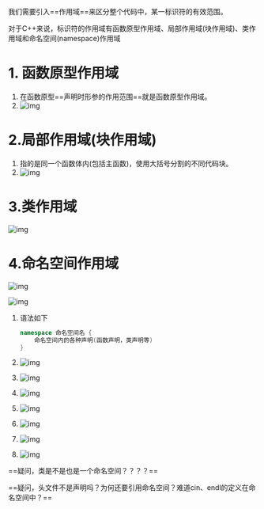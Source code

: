 我们需要引入==作用域==来区分整个代码中，某一标识符的有效范围。

对于C++来说，标识符的作用域有函数原型作用域、局部作用域(块作用域)、类作用域和命名空间(namespace)作用域



# 1. 函数原型作用域

1. 在函数原型==声明时形参的作用范围==就是函数原型作用域。
2. ![img](https://wx1.sinaimg.cn/mw690/005LasY6gy1ggw7352hxpj31p20bwn0j.jpg)





# 2.局部作用域(块作用域)

1. 指的是同一个函数体内(包括主函数)，使用大括号分割的不同代码块。
2. ![img](https://wx3.sinaimg.cn/mw690/005LasY6gy1ggw753cnpuj322i0t2n6h.jpg)



# 3.类作用域

![img](https://wx4.sinaimg.cn/mw690/005LasY6gy1ggw75uq099j322w0iejzs.jpg)



# 4.命名空间作用域

![img](https://wx4.sinaimg.cn/mw690/005LasY6gy1ggw76wztdwj31k90u0npd.jpg)

![img](https://wx4.sinaimg.cn/mw690/005LasY6gy1ggw770njocj31e50u04qp.jpg)



1. 语法如下

   ```c++
   namespace 命名空间名 {
       命名空间内的各种声明(函数声明，类声明等)
   }
   ```

2. ![img](https://wx2.sinaimg.cn/mw690/005LasY6gy1ggw78xj8n2j323o0aojuq.jpg)

3. ![img](https://wx2.sinaimg.cn/mw690/005LasY6gy1ggw7ab6xrkj31cq0g40ux.jpg)

4. ![img](https://wx1.sinaimg.cn/mw690/005LasY6gy1ggw7ae2k31j322e0e8jvy.jpg)

5. ![img](https://wx2.sinaimg.cn/mw690/005LasY6gy1ggw7ajbafvj321u0mmgph.jpg)

6. ![img](https://wx3.sinaimg.cn/mw690/005LasY6gy1ggw7anlw3aj31gk0i8q68.jpg)

7. ![img](https://wx2.sinaimg.cn/mw690/005LasY6gy1ggw7arkevtj32260fw0zp.jpg)

8. ![img](https://wx2.sinaimg.cn/mw690/005LasY6gy1ggw7ayekjuj322s0b4aes.jpg)



==疑问，类是不是也是一个命名空间？？？？==

==疑问，头文件不是声明吗？为何还要引用命名空间？难道cin、endl的定义在命名空间中？==

